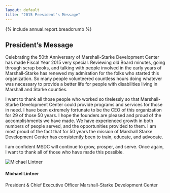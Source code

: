 ```yaml
---
layout: default
title: "2015 President's Message"
---
```

{% include annual.report.breadcrumb %}

## President’s Message
Celebrating the 50th Anniversary of Marshall-Starke Development Center has made Fiscal Year 2015 very special. Reviewing old Board minutes, going through scrap books, and talking with people involved in the early years of Marshall-Starke has renewed my admiration for the folks who started this organization. So many people volunteered countless hours doing whatever was necessary to provide a better life for people with disabilities living in Marshall and Starke counties.

I want to thank all those people who worked so tirelessly so that Marshall-Starke Development Center could provide programs and services for those in need. I have been extremely fortunate to be the CEO of this organization for 29 of those 50 years. I hope the founders are pleased and proud of the accomplishments we have made. We have experienced growth in both numbers of people served, and the opportunities provided to them. I am most proud of the fact that for 50 years the mission of Marshall Starke Development Center has consistently been to train, educate, and advocate.

I am confident MSDC will continue to grow, prosper, and serve. Once again, I want to thank all of those who have made this possible.

![Michael Lintner](/images/mike_signature.png)

<h4 class="subheader" id="overview">Michael Lintner</h4>
President & Chief Executive Officer  
Marshall-Starke Development Center
